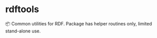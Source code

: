 # rdftools
:package: Common utilities for RDF.  Package has helper routines only, limited stand-alone use. 
